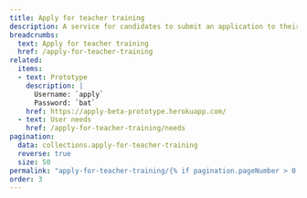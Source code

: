 ```yaml
---
title: Apply for teacher training
description: A service for candidates to submit an application to their chosen teacher training courses
breadcrumbs:
  text: Apply for teacher training
  href: /apply-for-teacher-training
related:
  items:
  - text: Prototype
    description: |
      Username: `apply`
      Password: `bat`
    href: https://apply-beta-prototype.herokuapp.com/
  - text: User needs
    href: /apply-for-teacher-training/needs
pagination:
  data: collections.apply-for-teacher-training
  reverse: true
  size: 50
permalink: "apply-for-teacher-training/{% if pagination.pageNumber > 0 %}page/{{ pagination.pageNumber + 1 }}{% else %}index{% endif %}.html"
order: 3
---
```

